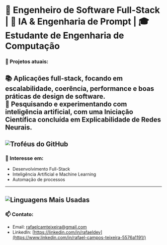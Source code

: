 # 🎯 Engenheiro de Software Full-Stack | 🤖 IA & Engenharia de Prompt | 🎓 Estudante de Engenharia de Computação

### 🚀 Projetos atuais:
  📚 Aplicações **full-stack**, focando em **escalabilidade**, **coerência**, **performance** e **boas práticas de design de software**.   
  🔬 Pesquisando e experimentando com **inteligência artificial**, com uma Iniciação Científica concluída em Explicabilidade de Redes Neurais.  
---

![Troféus do GitHub](https://github-profile-trophy.vercel.app/?username=RafaelCamposTXR&theme=radical&no-frame=true)  
---

### 🌱 Interesse em:
- Desenvolvimento Full-Stack
- Inteligência Artificial e Machine Learning
- Automação de processos
---

![Linguagens Mais Usadas](https://github-readme-stats.vercel.app/api/top-langs/?username=RafaelCamposTXR&layout=compact&theme=radical&langs_count=10)
---

### 📫 Contato:
- Email: rafaelcamteixeira@gmail.com
- LinkedIn: [https://linkedin.com/in/rafaeldev](https://www.linkedin.com/in/rafael-campos-teixeira-5576a1191/)





